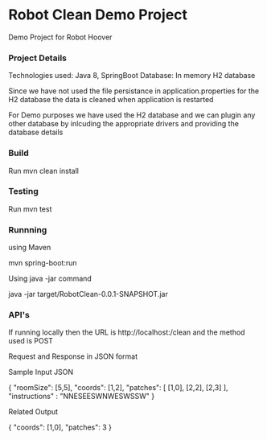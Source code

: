 # Robot Clean Demo Project 

Demo Project for Robot Hoover

### Project Details

Technologies used: Java 8, SpringBoot
Database: In memory H2 database

Since we have not used the file persistance in application.properties for the H2 database the data is cleaned when application is restarted 

For Demo purposes we have used the H2 database and we can plugin any other database by inlcuding the appropriate drivers and providing the database details

### Build

Run mvn clean install

### Testing

Run mvn test

### Runnning

using Maven 

mvn spring-boot:run

Using java -jar command 

java -jar target/RobotClean-0.0.1-SNAPSHOT.jar

### API's

If running locally then the URL is http://localhost:<port>/clean and the method used is POST

Request and Response in JSON format 

Sample Input JSON 

{
  "roomSize": [5,5],
  "coords": [1,2],
  "patches": [
	[1,0],
	[2,2],
	[2,3]
   ],
   "instructions" : "NNESEESWNWESWSSW"
}

Related Output

{
  "coords": [1,0],
  "patches": 3
}





